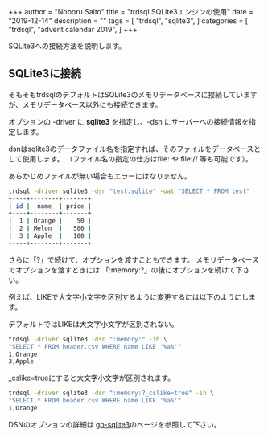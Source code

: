 +++
author = "Noboru Saito"
title = "trdsql SQLite3エンジンの使用"
date = "2019-12-14"
description = ""
tags = [
    "trdsql",
    "sqlite3",
]
categories = [
    "trdsql",
    "advent calendar 2019",
]
+++

SQLite3への接続方法を説明します。

## SQLite3に接続

そもそもtrdsqlのデフォルトはSQLite3のメモリデータベースに接続していますが、メモリデータベース以外にも接続できます。

オプションの -driver に **sqlite3** を指定し、-dsn にサーバーへの接続情報を指定します。

dsnはsqlite3のデータファイル名を指定すれば、そのファイルをデータベースとして使用します。
（ファイル名の指定の仕方はfile: や file:// 等も可能です）。

あらかじめファイルが無い場合もエラーにはなりません。

```sh
trdsql -driver sqlite3 -dsn "test.sqlite" -oat "SELECT * FROM test"
+----+--------+-------+
| id |  name  | price |
+----+--------+-------+
|  1 | Orange |    50 |
|  2 | Melon  |   500 |
|  3 | Apple  |   100 |
+----+--------+-------+
```

さらに「?」で続けて、オプションを渡すこともできます。
メモリデータベースでオプションを渡すときには 「:memory:?」の後にオプションを続けて下さい。

例えば、LIKEで大文字小文字を区別するように変更するには以下のようにします。

デフォルトではLIKEは大文字小文字が区別されない。

```sh
trdsql -driver sqlite3 -dsn ":memory:" -ih \
"SELECT * FROM header.csv WHERE name LIKE '%a%'"
1,Orange
3,Apple
```

_cslike=trueにすると大文字小文字が区別されます。

```sh
trdsql -driver sqlite3 -dsn ":memory:?_cslike=true" -ih \
"SELECT * FROM header.csv WHERE name LIKE '%a%'"
1,Orange
```

DSNのオプションの詳細は [go-sqlite3](https://github.com/mattn/go-sqlite3#dsn-examples)のページを参照して下さい。